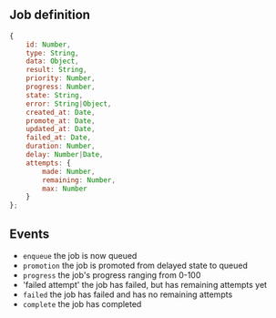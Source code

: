 ## Job definition
```js
{
    id: Number,
    type: String,
    data: Object,
    result: String,
    priority: Number,
    progress: Number,
    state: String,
    error: String|Object,
    created_at: Date,
    promote_at: Date,
    updated_at: Date,
    failed_at: Date,
    duration: Number,
    delay: Number|Date,
    attempts: {
        made: Number,
        remaining: Number,
        max: Number
    }
};
```

## Events
- `enqueue` the job is now queued
- `promotion` the job is promoted from delayed state to queued
- `progress` the job's progress ranging from 0-100
- 'failed attempt' the job has failed, but has remaining attempts yet
- `failed` the job has failed and has no remaining attempts
- `complete` the job has completed
